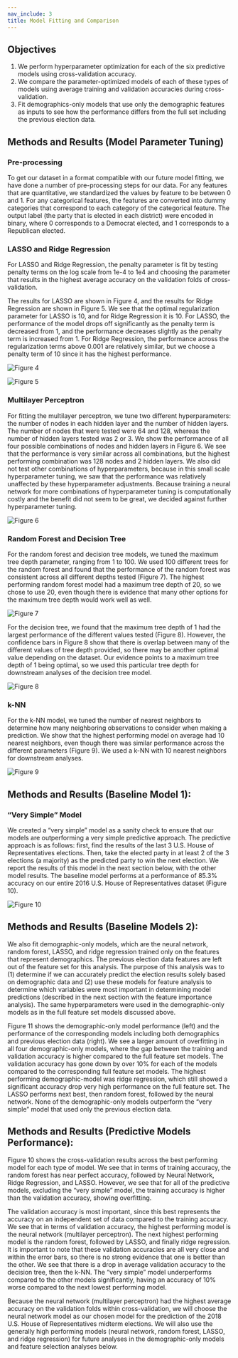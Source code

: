 ```yaml
---
nav_include: 3
title: Model Fitting and Comparison
---
```

 
## Objectives
 
1)	We perform hyperparameter optimization for each of the six predictive models using cross-validation accuracy.
2)	We compare the parameter-optimized models of each of these types of models using average training and validation accuracies during cross-validation.
3)	Fit demographics-only models that use only the demographic features as inputs to see how the performance differs from the full set including the previous election data.
 
## Methods and Results (Model Parameter Tuning)
 
### Pre-processing
 
To get our dataset in a format compatible with our future model fitting, we have done a number of pre-processing steps for our data. For any features that are quantitative, we standardized the values by feature to be between 0 and 1. For any categorical features, the features are converted into dummy categories that correspond to each category of the categorical feature. The output label (the party that is elected in each district) were encoded in binary, where 0 corresponds to a Democrat elected, and 1 corresponds to a Republican elected.
 
### LASSO and Ridge Regression
 
For LASSO and Ridge Regression, the penalty parameter is fit by testing penalty terms on the log scale from 1e-4 to 1e4 and choosing the parameter that results in the highest average accuracy on the validation folds of cross-validation.
 
The results for LASSO are shown in Figure 4, and the results for Ridge Regression are shown in Figure 5. We see that the optimal regularization parameter for LASSO is 10, and for Ridge Regression it is 10. For LASSO, the performance of the model drops off significantly as the penalty term is decreased from 1, and the performance decreases slightly as the penalty term is increased from 1. For Ridge Regression, the performance across the regularization terms above 0.001 are relatively similar, but we choose a penalty term of 10 since it has the highest performance.
 
  ![Figure 4](figures/4.png)
  
   ![Figure 5](figures/5.png)
 
### Multilayer Perceptron
 
For fitting the multilayer perceptron, we tune two different hyperparameters: the number of nodes in each hidden layer and the number of hidden layers. The number of nodes that were tested were 64 and 128, whereas the number of hidden layers tested was 2 or 3. We show the performance of all four possible combinations of nodes and hidden layers in Figure 6. We see that the performance is very similar across all combinations, but the highest performing combination was 128 nodes and 2 hidden layers. We also did not test other combinations of hyperparameters, because in this small scale hyperparameter tuning, we saw that the performance was relatively unaffected by these hyperparameter adjustments. Because training a neural network for more combinations of hyperparameter tuning is computationally costly and the benefit did not seem to be great, we decided against further hyperparameter tuning.

 ![Figure 6](figures/6.png)
 
### Random Forest and Decision Tree
 
For the random forest and decision tree models, we tuned the maximum tree depth parameter, ranging from 1 to 100. We used 100 different trees for the random forest and found that the performance of the random forest was consistent across all different depths tested (Figure 7). The highest performing random forest model had a maximum tree depth of 20, so we chose to use 20, even though there is evidence that many other options for the maximum tree depth would work well as well.

 ![Figure 7](figures/7.png)
 
For the decision tree, we found that the maximum tree depth of 1 had the largest performance of the different values tested (Figure 8). However, the confidence bars in Figure 8 show that there is overlap between many of the different values of tree depth provided, so there may be another optimal value depending on the dataset. Our evidence points to a maximum tree depth of 1 being optimal, so we used this particular tree depth for downstream analyses of the decision tree model.

 ![Figure 8](figures/8.png)
 
### k-NN
 
For the k-NN model, we tuned the number of nearest neighbors to determine how many neighboring observations to consider when making a prediction. We show that the highest performing model on average had 10 nearest neighbors, even though there was similar performance across the different parameters (Figure 9). We used a k-NN with 10 nearest neighbors for downstream analyses.

 ![Figure 9](figures/9.png)
 
## Methods and Results (Baseline Model 1):

### “Very Simple” Model
 
We created a “very simple” model as a sanity check to ensure that our models are outperforming a very simple predictive approach. The predictive approach is as follows: first, find the results of the last 3 U.S. House of Representatives elections. Then, take the elected party in at least 2 of the 3 elections (a majority) as the predicted party to win the next election. We report the results of this model in the next section below, with the other model results. The baseline model performs at a performance of 85.3% accuracy on our entire 2016 U.S. House of Representatives dataset (Figure 10).

 ![Figure 10](figures/10.png)

## Methods and Results (Baseline Models 2):
 
We also fit demographic-only models, which are the neural network, random forest, LASSO, and ridge regression trained only on the features that represent demographics. The previous election data features are left out of the feature set for this analysis. The purpose of this analysis was to (1) determine if we can accurately predict the election results solely based on demographic data and (2) use these models for feature analysis to determine which variables were most important in determining model predictions (described in the next section with the feature importance analysis). The same hyperparameters were used in the demographic-only models as in the full feature set models discussed above.
 
Figure 11 shows the demographic-only model performance (left) and the performance of the corresponding models including both demographics and previous election data (right). We see a larger amount of overfitting in all four demographic-only models, where the gap between the training and validation accuracy is higher compared to the full feature set models. The validation accuracy has gone down by over 10% for each of the models compared to the corresponding full feature set models. The highest performing demographic-model was ridge regression, which still showed a significant accuracy drop very high performance on the full feature set. The LASSO performs next best, then random forest, followed by the neural network. None of the demographic-only models outperform the “very simple” model that used only the previous election data.

## Methods and Results (Predictive Models Performance):
 
Figure 10 shows the cross-validation results across the best performing model for each type of model. We see that in terms of training accuracy, the random forest has near perfect accuracy, followed by Neural Network, Ridge Regression, and LASSO. However, we see that for all of the predictive models, excluding the “very simple” model, the training accuracy is higher than the validation accuracy, showing overfitting.
 
The validation accuracy is most important, since this best represents the accuracy on an independent set of data compared to the training accuracy. We see that in terms of validation accuracy, the highest performing model is the neural network (multilayer perceptron). The next highest performing model is the random forest, followed by LASSO, and finally ridge regression. It is important to note that these validation accuracies are all very close and within the error bars, so there is no strong evidence that one is better than the other. We see that there is a drop in average validation accuracy to the decision tree, then the k-NN. The “very simple” model underperforms compared to the other models significantly, having an accuracy of 10% worse compared to the next lowest performing model.
 
Because the neural network (multilayer perceptron) had the highest average accuracy on the validation folds within cross-validation, we will choose the neural network model as our chosen model for the prediction of the 2018 U.S. House of Representatives midterm elections. We will also use the generally high performing models (neural network, random forest, LASSO, and ridge regression) for future analyses in the demographic-only models and feature selection analyses below.
